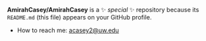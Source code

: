 
**AmirahCasey/AmirahCasey** is a ✨ _special_ ✨ repository because its `README.md` (this file) appears on your GitHub profile.

- How to reach me: acasey2@uw.edu


